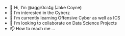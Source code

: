 - 👋 Hi, I’m @aggr0cr4g (Jake Coyne)
- 👀 I’m interested in the Cyberz
- 🌱 I’m currently learning Offensive Cyber as well as ICS
- 💞️ I’m looking to collaborate on Data Science Projects 
- 📫 How to reach me ...

<!---
aggr0cr4g/aggr0cr4g is a ✨ special ✨ repository because its `README.md` (this file) appears on your GitHub profile.
You can click the Preview link to take a look at your changes.
--->
